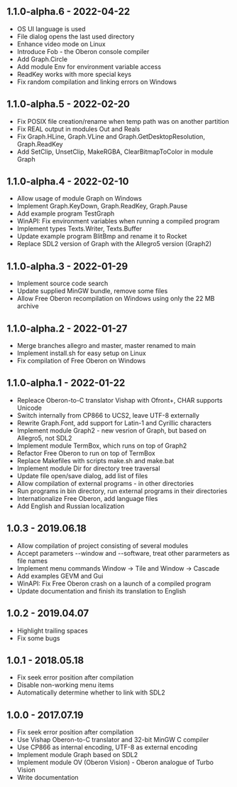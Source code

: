 ## 1.1.0-alpha.6 - 2022-04-22

* OS UI language is used
* File dialog opens the last used directory
* Enhance video mode on Linux
* Introduce Fob - the Oberon console compiler
* Add Graph.Circle
* Add module Env for environment variable access
* ReadKey works with more special keys
* Fix random compilation and linking errors on Windows

## 1.1.0-alpha.5 - 2022-02-20

* Fix POSIX file creation/rename when temp path was on another partition
* Fix REAL output in modules Out and Reals
* Fix Graph.HLine, Graph.VLine and Graph.GetDesktopResolution, Graph.ReadKey
* Add SetClip, UnsetClip, MakeRGBA, ClearBitmapToColor in module Graph

## 1.1.0-alpha.4 - 2022-02-10

* Allow usage of module Graph on Windows
* Implement Graph.KeyDown, Graph.ReadKey, Graph.Pause
* Add example program TestGraph
* WinAPI: Fix environment variables when running a compiled program
* Implement types Texts.Writer, Texts.Buffer
* Update example program BlitBmp and rename it to Rocket
* Replace SDL2 version of Graph with the Allegro5 version (Graph2)

## 1.1.0-alpha.3 - 2022-01-29

* Implement source code search
* Update supplied MinGW bundle, remove some files
* Allow Free Oberon recompilation on Windows using only the 22 MB archive

## 1.1.0-alpha.2 - 2022-01-27

* Merge branches allegro and master, master renamed to main
* Implement install.sh for easy setup on Linux
* Fix compilation of Free Oberon on Windows

## 1.1.0-alpha.1 - 2022-01-22

* Repleace Oberon-to-C translator Vishap with Ofront+, CHAR supports Unicode
* Switch internally from CP866 to UCS2, leave UTF-8 externally
* Rewrite Graph.Font, add support for Latin-1 and Cyrillic characters
* Implement module Graph2 - new vesrion of Graph, but based on Allegro5, not SDL2
* Implement module TermBox, which runs on top of Graph2
* Refactor Free Oberon to run on top of TermBox
* Replace Makefiles with scripts make.sh and make.bat
* Implement module Dir for directory tree traversal
* Update file open/save dialog, add list of files
* Allow compilation of external programs - in other directories
* Run programs in bin directory, run external programs in their directories
* Internationalize Free Oberon, add language files
* Add English and Russian localization

## 1.0.3 - 2019.06.18

* Allow compilation of project consisting of several modules
* Accept parameters --window and --software, treat other pararmeters as file names
* Implement menu commands Window → Tile and Window → Cascade
* Add examples GEVM and Gui
* WinAPI: Fix Free Oberon crash on a launch of a compiled program
* Update documentation and finish its translation to English

## 1.0.2 - 2019.04.07

* Highlight trailing spaces
* Fix some bugs

## 1.0.1 - 2018.05.18

* Fix seek error position after compilation
* Disable non-working menu items
* Automatically determine whether to link with SDL2

## 1.0.0 - 2017.07.19

* Fix seek error position after compilation
* Use Vishap Oberon-to-C translator and 32-bit MinGW C compiler
* Use CP866 as internal encoding, UTF-8 as external encoding
* Implement module Graph based on SDL2
* Implement module OV (Oberon Vision) - Oberon analogue of Turbo Vision
* Write documentation
